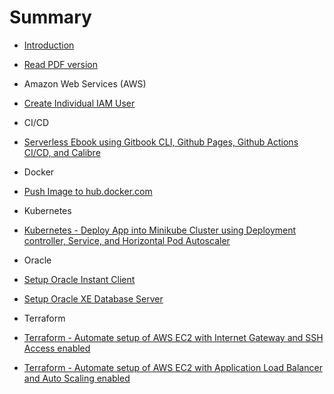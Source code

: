 # Summary

* [Introduction](README.md)
* [Read PDF version](https://github.com/novalagung/learndevops/raw/ebooks/learndevops.pdf)

* Amazon Web Services (AWS)
* [Create Individual IAM User](aws-create-individual-iam-user.md)

* CI/CD
* [Serverless Ebook using Gitbook CLI, Github Pages, Github Actions CI/CD, and Calibre](cicd-serverless-ebook-gitbook-github-pages-actions-calibre.md)

* Docker
* [Push Image to hub.docker.com](docker-push-image-to-hub.md)

* Kubernetes
* [Kubernetes - Deploy App into Minikube Cluster using Deployment controller, Service, and Horizontal Pod Autoscaler](kubernetes-minikube-deployment-service-horizontal-autoscale.md)

* Oracle
* [Setup Oracle Instant Client](oracle-setup-instantclient.md)
* [Setup Oracle XE Database Server](oracle-setup-xe-database-server.md)

* Terraform
* [Terraform - Automate setup of AWS EC2 with Internet Gateway and SSH Access enabled](terraform-aws-ec2-internet-gateway-ssh.md)
* [Terraform - Automate setup of AWS EC2 with Application Load Balancer and Auto Scaling enabled](terraform-aws-load-balancer-auto-scaling.md)

